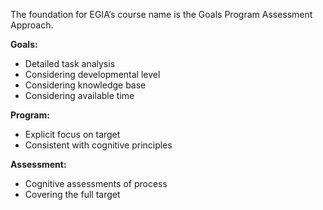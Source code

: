 The foundation for EGIA’s course name is the Goals Program Assessment Approach.

**Goals:**

- Detailed task analysis
- Considering developmental level
- Considering knowledge base
- Considering available time

**Program:**

- Explicit focus on target
- Consistent with cognitive principles

**Assessment:**

- Cognitive assessments of process
- Covering the full target